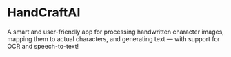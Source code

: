 # HandCraftAI
A smart and user-friendly app for processing handwritten character images, mapping them to actual characters, and generating text — with support for OCR and speech-to-text!
